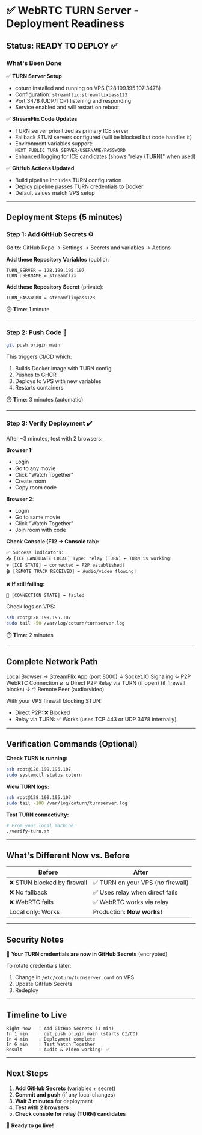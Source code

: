 # ✅ WebRTC TURN Server - Deployment Readiness

## Status: READY TO DEPLOY ✅

### What's Been Done

✅ **TURN Server Setup**
- coturn installed and running on VPS (128.199.195.107:3478)
- Configuration: `streamflix:streamflixpass123`
- Port 3478 (UDP/TCP) listening and responding
- Service enabled and will restart on reboot

✅ **StreamFlix Code Updates**
- TURN server prioritized as primary ICE server
- Fallback STUN servers configured (will be blocked but code handles it)
- Environment variables support: `NEXT_PUBLIC_TURN_SERVER/USERNAME/PASSWORD`
- Enhanced logging for ICE candidates (shows "relay (TURN)" when used)

✅ **GitHub Actions Updated**
- Build pipeline includes TURN configuration
- Deploy pipeline passes TURN credentials to Docker
- Default values match VPS setup

---

## Deployment Steps (5 minutes)

### Step 1: Add GitHub Secrets ⚙️
**Go to**: GitHub Repo → Settings → Secrets and variables → Actions

**Add these Repository Variables** (public):
```
TURN_SERVER = 128.199.195.107
TURN_USERNAME = streamflix
```

**Add these Repository Secret** (private):
```
TURN_PASSWORD = streamflixpass123
```

⏱️ **Time**: 1 minute

---

### Step 2: Push Code 🚀
```bash
git push origin main
```

This triggers CI/CD which:
1. Builds Docker image with TURN config
2. Pushes to GHCR
3. Deploys to VPS with new variables
4. Restarts containers

⏱️ **Time**: 3 minutes (automatic)

---

### Step 3: Verify Deployment ✔️
After ~3 minutes, test with 2 browsers:

**Browser 1:**
- Login
- Go to any movie
- Click "Watch Together"
- Create room
- Copy room code

**Browser 2:**
- Login
- Go to same movie
- Click "Watch Together"
- Join room with code

**Check Console (F12 → Console tab):**
```
✅ Success indicators:
📤 [ICE CANDIDATE LOCAL] Type: relay (TURN) ← TURN is working!
❄️ [ICE STATE] → connected ← P2P established!
🎬 [REMOTE TRACK RECEIVED] ← Audio/video flowing!
```

❌ **If still failing:**
```
🔌 [CONNECTION STATE] → failed
```
Check logs on VPS:
```bash
ssh root@128.199.195.107
sudo tail -50 /var/log/coturn/turnserver.log
```

⏱️ **Time**: 2 minutes

---

## Complete Network Path

Local Browser → StreamFlix App (port 8000)
                      ↓
                 Socket.IO Signaling
                      ↓
              P2P WebRTC Connection
                   ↙      ↘
            Direct P2P      Relay via TURN
            (if open)       (if firewall blocks)
                   ↓ ↑
           Remote Peer (audio/video)

With your VPS firewall blocking STUN:
- Direct P2P: ❌ Blocked
- Relay via TURN: ✅ Works (uses TCP 443 or UDP 3478 internally)

---

## Verification Commands (Optional)

**Check TURN is running:**
```bash
ssh root@128.199.195.107
sudo systemctl status coturn
```

**View TURN logs:**
```bash
ssh root@128.199.195.107
sudo tail -100 /var/log/coturn/turnserver.log
```

**Test TURN connectivity:**
```bash
# From your local machine:
./verify-turn.sh
```

---

## What's Different Now vs. Before

| Before | After |
|--------|-------|
| ❌ STUN blocked by firewall | ✅ TURN on your VPS (no firewall) |
| ❌ No fallback | ✅ Uses relay when direct fails |
| ❌ WebRTC fails | ✅ WebRTC works via relay |
| Local only: Works | Production: **Now works!** |

---

## Security Notes

🔐 **Your TURN credentials are now in GitHub Secrets** (encrypted)

To rotate credentials later:
1. Change in `/etc/coturn/turnserver.conf` on VPS
2. Update GitHub Secrets
3. Redeploy

---

## Timeline to Live

```
Right now   : Add GitHub Secrets (1 min)
In 1 min    : git push origin main (starts CI/CD)
In 4 min    : Deployment complete
In 6 min    : Test Watch Together
Result      : Audio & video working! ✅
```

---

## Next Steps

1. **Add GitHub Secrets** (variables + secret)
2. **Commit and push** (if any local changes)
3. **Wait 3 minutes** for deployment
4. **Test with 2 browsers**
5. **Check console for relay (TURN) candidates**

🚀 **Ready to go live!**
